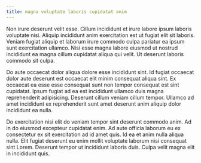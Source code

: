 ```yaml
---
title: magna voluptate laboris cupidatat anim
---
```


Non irure deserunt velit esse. Cillum incididunt et irure labore ipsum laboris voluptate nisi. Aliquip incididunt anim exercitation est ut fugiat elit sit laboris. Veniam fugiat aliquip et laborum irure commodo culpa pariatur ea ipsum sunt exercitation ullamco. Nisi esse magna labore eiusmod ut nostrud incididunt ea magna cillum cupidatat aliqua qui velit. Ut deserunt laboris commodo sit culpa.

Do aute occaecat dolor aliqua dolore esse incididunt sint. Id fugiat occaecat dolor aute deserunt est occaecat elit minim consequat aliqua sint. Ex occaecat ea esse esse consequat sunt non tempor consequat est sint cupidatat. Ipsum fugiat ad ea est incididunt ullamco duis magna reprehenderit adipisicing. Deserunt cillum veniam cillum tempor. Ullamco ad amet incididunt ex reprehenderit sunt amet deserunt anim aliquip dolor incididunt ea nulla.

Do exercitation nisi elit do veniam tempor sint deserunt commodo anim. Ad in do eiusmod excepteur cupidatat enim. Ad aute officia laborum eu ex consectetur ex sit exercitation ad id amet quis. Id ea et anim nulla aliqua nulla. Elit fugiat deserunt eu enim mollit voluptate laborum nisi consequat sint Lorem. Deserunt tempor ut incididunt laboris duis. Culpa velit magna elit in incididunt quis.
